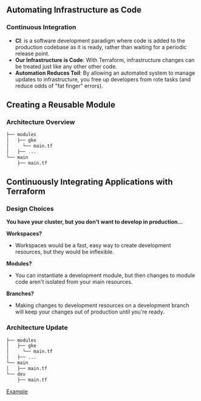 ## Automating Infrastructure as Code

### Continuous Integration

- **CI**: is a software development paradigm where code is added to the production codebase as it is ready, rather than waiting for a periodic release point.
- **Our Infrastructure is Code**: With Terraform, infrastructure changes can be treated just like any other other code.
- **Automation Reduces Toil**: By allowing an automated system to manage updates to infrastructure, you free up developers from rote tasks (and reduce odds of "fat finger" errors).

## Creating a Reusable Module

### Architecture Overview

```bash
├── modules
│   ├── gke
│	  └── main.tf
│   ├── ...
└── main
    ├── main.tf
```

## Continuously Integrating Applications with Terraform

### Design Choices

**You have your cluster, but you don't want to develop in production...**

**Workspaces?**
- Workspaces would be a fast, easy way to create development resources, but they would be inflexible.

**Modules?**
- You can instantiate a development module, but then changes to module code aren't isolated from your main resources.

**Branches?**
- Making changes to development resources on a development branch will keep your changes out of production until you're ready.

### Architecture Update

```bash
├── modules
│   ├── gke
│	  └── main.tf
│   ├── ...
└── main
│   ├── main.tf
└── dev
    ├── main.tf
```

[Example](../02%20Terraform%20with%20Continuous%20Integration/reusable-module-example/)